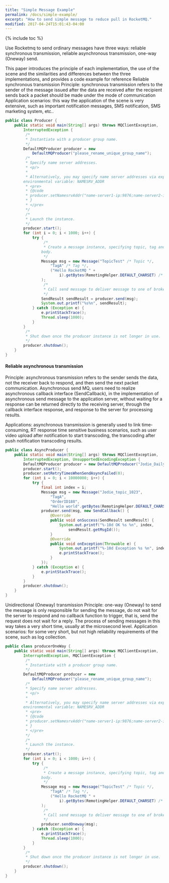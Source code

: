 ```yaml
---
title: "Simple Message Example"
permalink: /docs/simple-example/
excerpt: "How to send simple message to reduce pull in RocketMQ."
modified: 2017-04-24T15:01:43-04:00
---
```




{% include toc %}

Use Rocketmq to send ordinary messages have three ways: reliable synchronous transmission, reliable
asynchronous transmission, one-way (Oneway) send. 

This paper introduces the principle of
each implementation, the use of the scene and the similarities and differences between the
three implementations, and provides a code example for reference
Reliable synchronous transmission
Principle: synchronous transmission refers to the sender of the message issued after the
data are received after the recipient sends back a packet should be made under the mode of
communication
Application scenarios: this way the application of the scene is very extensive, such as
important notification messages, SMS notification, SMS marketing system, etc..

```java
public class Producer {
    public static void main(String[] args) throws MQClientException,
        InterruptedException {
         /*
         * Instantiate with a producer group name.
         */
        DefaultMQProducer producer = new
            DefaultMQProducer("please_rename_unique_group_name");
         /*
         * Specify name server addresses.
         * <p/>
         *
         * Alternatively, you may specify name server addresses via exporting
        environmental variable: NAMESRV_ADDR
         * <pre>
         * {@code
         * producer.setNamesrvAddr("name-server1-ip:9876;name-server2-ip:9876");
         * }
         * </pre>
         */
         /*
         * Launch the instance.
         */
        producer.start();
        for (int i = 0; i < 1000; i++) {
            try {
                 /*
                 * Create a message instance, specifying topic, tag and message
                body.
                 */
                Message msg = new Message("TopicTest" /* Topic */,
                    "TagA" /* Tag */,
                    ("Hello RocketMQ " +
                        i).getBytes(RemotingHelper.DEFAULT_CHARSET) /* Message body */
                );
                 /*
                 * Call send message to deliver message to one of brokers.
                 */
                SendResult sendResult = producer.send(msg);
                System.out.printf("%s%n", sendResult);
            } catch (Exception e) {
                e.printStackTrace();
                Thread.sleep(1000);
            }
        }
         /*
         * Shut down once the producer instance is not longer in use.
         */
        producer.shutdown();
    }
}

```
#### Reliable asynchronous transmission
Principle: asynchronous transmission refers to the sender sends the data, not the receiver
back to respond, and then send the next packet communication. Asynchronous send MQ,
users need to realize asynchronous callback interface (SendCallback), in the implementation
of asynchronous send message to the application server, without waiting for a response can
be returned directly to the receiving server, through the callback interface response, and
response to the server for processing results.


Applications: asynchronous transmission is generally used to link time-consuming, RT
response time sensitive business scenarios, such as user video upload after notification to
start transcoding, the transcoding after push notification transcoding results.

```java
public class AsyncProducer {
    public static void main(String[] args) throws MQClientException,
        InterruptedException, UnsupportedEncodingException {
        DefaultMQProducer producer = new DefaultMQProducer("Jodie_Daily_test");
        producer.start();
        producer.setRetryTimesWhenSendAsyncFailed(0);
        for (int i = 0; i < 10000000; i++) {
            try {
                final int index = i;
                Message msg = new Message("Jodie_topic_1023",
                    "TagA",
                    "OrderID188",
                    "Hello world".getBytes(RemotingHelper.DEFAULT_CHARSET));
                producer.send(msg, new SendCallback() {
                    @Override
                    public void onSuccess(SendResult sendResult) {
                        System.out.printf("%-10d OK %s %n", index,
                            sendResult.getMsgId());
                    }
                    @Override
                    public void onException(Throwable e) {
                        System.out.printf("%-10d Exception %s %n", index, e);
                        e.printStackTrace();
                    }
                });
            } catch (Exception e) {
                e.printStackTrace();
            }
        }
        producer.shutdown();
    }
}
```

Unidirectional (Oneway) transmission
Principle: one-way (Oneway) to send the message is only responsible for sending the
message, do not wait for the server to respond and no callback function to trigger, that is,
send the request does not wait for a reply. The process of sending messages in this way
takes a very short time, usually at the microsecond level.
Application scenarios: for some very short, but not high reliability requirements of the scene,
such as log collection.

```java
public class producerOneWay {
    public static void main(String[] args) throws MQClientException,
        InterruptedException, MQClientException {
         /*
         * Instantiate with a producer group name.
         */
        DefaultMQProducer producer = new
            DefaultMQProducer("please_rename_unique_group_name");
         /*
         * Specify name server addresses.
         * <p/>
         *
         * Alternatively, you may specify name server addresses via exporting
        environmental variable: NAMESRV_ADDR
         * <pre>
         * {@code
         * producer.setNamesrvAddr("name-server1-ip:9876;name-server2-ip:9876");
         * }
         * </pre>
         */
         /*
         * Launch the instance.
         */
        producer.start();
        for (int i = 0; i < 1000; i++) {
            try {
                 /*
                 * Create a message instance, specifying topic, tag and message
                body.
                 */
                Message msg = new Message("TopicTest" /* Topic */,
                    "TagA" /* Tag */,
                    ("Hello RocketMQ " +
                        i).getBytes(RemotingHelper.DEFAULT_CHARSET) /* Message body */
                );
                 /*
                 * Call send message to deliver message to one of brokers.
                 */
                producer.sendOneway(msg);
            } catch (Exception e) {
                e.printStackTrace();
                Thread.sleep(1000);
            }
        }
         /*
         * Shut down once the producer instance is not longer in use.
         */
        producer.shutdown();
    }
}

```
